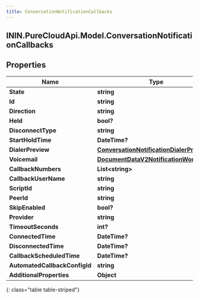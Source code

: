 ```yaml
---
title: ConversationNotificationCallbacks
---
```

## ININ.PureCloudApi.Model.ConversationNotificationCallbacks

## Properties

|Name | Type | Description | Notes|
|------------ | ------------- | ------------- | -------------|
| **State** | **string** |  | [optional] |
| **Id** | **string** |  | [optional] |
| **Direction** | **string** |  | [optional] |
| **Held** | **bool?** |  | [optional] |
| **DisconnectType** | **string** |  | [optional] |
| **StartHoldTime** | **DateTime?** |  | [optional] |
| **DialerPreview** | [**ConversationNotificationDialerPreview**](ConversationNotificationDialerPreview.html) |  | [optional] |
| **Voicemail** | [**DocumentDataV2NotificationWorkspace**](DocumentDataV2NotificationWorkspace.html) |  | [optional] |
| **CallbackNumbers** | **List&lt;string&gt;** |  | [optional] |
| **CallbackUserName** | **string** |  | [optional] |
| **ScriptId** | **string** |  | [optional] |
| **PeerId** | **string** |  | [optional] |
| **SkipEnabled** | **bool?** |  | [optional] |
| **Provider** | **string** |  | [optional] |
| **TimeoutSeconds** | **int?** |  | [optional] |
| **ConnectedTime** | **DateTime?** |  | [optional] |
| **DisconnectedTime** | **DateTime?** |  | [optional] |
| **CallbackScheduledTime** | **DateTime?** |  | [optional] |
| **AutomatedCallbackConfigId** | **string** |  | [optional] |
| **AdditionalProperties** | **Object** |  | [optional] |
{: class="table table-striped"}


